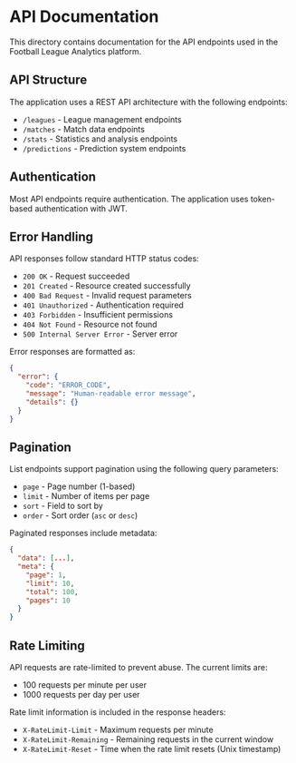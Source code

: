 
# API Documentation

This directory contains documentation for the API endpoints used in the Football League Analytics platform.

## API Structure

The application uses a REST API architecture with the following endpoints:

- `/leagues` - League management endpoints
- `/matches` - Match data endpoints
- `/stats` - Statistics and analysis endpoints
- `/predictions` - Prediction system endpoints

## Authentication

Most API endpoints require authentication. The application uses token-based authentication with JWT.

## Error Handling

API responses follow standard HTTP status codes:

- `200 OK` - Request succeeded
- `201 Created` - Resource created successfully
- `400 Bad Request` - Invalid request parameters
- `401 Unauthorized` - Authentication required
- `403 Forbidden` - Insufficient permissions
- `404 Not Found` - Resource not found
- `500 Internal Server Error` - Server error

Error responses are formatted as:

```json
{
  "error": {
    "code": "ERROR_CODE",
    "message": "Human-readable error message",
    "details": {}
  }
}
```

## Pagination

List endpoints support pagination using the following query parameters:

- `page` - Page number (1-based)
- `limit` - Number of items per page
- `sort` - Field to sort by
- `order` - Sort order (`asc` or `desc`)

Paginated responses include metadata:

```json
{
  "data": [...],
  "meta": {
    "page": 1,
    "limit": 10,
    "total": 100,
    "pages": 10
  }
}
```

## Rate Limiting

API requests are rate-limited to prevent abuse. The current limits are:

- 100 requests per minute per user
- 1000 requests per day per user

Rate limit information is included in the response headers:

- `X-RateLimit-Limit` - Maximum requests per minute
- `X-RateLimit-Remaining` - Remaining requests in the current window
- `X-RateLimit-Reset` - Time when the rate limit resets (Unix timestamp)

